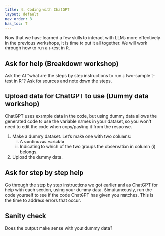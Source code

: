 ```yaml
---
title: 4. Coding with ChatGPT
layout: default
nav_order: 8
has_toc: T
---
```


Now that we have learned a few skills to interact with LLMs more effectively in the previous workshops, it is time to put it all together.
We will work through how to run a t-test in R.

## Ask for help (Breakdown workshop)
Ask the AI “what are the steps by step instructions to run a two-sample t-test in R”? Ask for sources and note down the steps.


## Upload data for ChatGPT to use (Dummy data workshop)
ChatGPT uses example data in the code, but using dummy data allows the generated code to use the variable names in your dataset, so you won't need to edit the code when copy/pasting it from the response. 
<ol type="1">
<li>Make a dummy dataset. Let’s make one with two columns:
  <ol type="i">
  <li>A continuous variable</li>
  <li>Indicating to which of the two groups the observation in column (i) belongs.</li>
  </ol>
</li>
<li>Upload the dummy data.</li>
</ol>

## Ask for step by step help
Go through the step by step instructions we got earlier and as ChatGPT for help with each section, using your dummy data. Simultaneously, run the code yourself to see if the code ChatGPT has given you matches. This is the time to address errors that occur. 

## Sanity check
Does the output make sense with your dummy data? 

